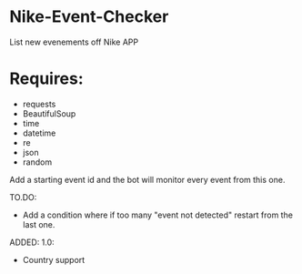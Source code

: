 # Nike-Event-Checker
List new evenements off Nike APP

# Requires:
- requests
- BeautifulSoup 
- time
- datetime
- re
- json
- random

Add a starting event id and the bot will monitor every event from this one. 

TO.DO:
- Add a condition where if too many "event not detected" restart from the last one. 

ADDED:
1.0:
- Country support
